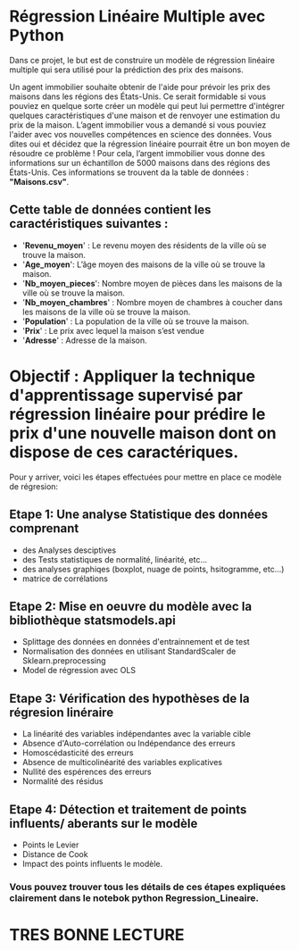 # Régression Linéaire Multiple avec Python


Dans ce projet, le but est de construire un modèle de régression linéaire multiple qui sera utilisé pour la prédiction des prix des maisons.

Un agent immobilier souhaite obtenir de l'aide pour prévoir les prix des maisons dans les régions des États-Unis. Ce serait formidable si vous pouviez en quelque sorte créer un modèle qui peut lui permettre d'intégrer quelques caractéristiques d'une maison et de renvoyer une estimation du prix de la maison.
L’agent immobilier vous a demandé si vous pouviez l'aider avec vos nouvelles compétences en science des données. Vous dites oui et décidez que la régression linéaire pourrait être un bon moyen de résoudre ce problème !
Pour cela, l’argent immobilier vous donne des informations sur un échantillon de 5000 maisons dans des régions des États-Unis. Ces informations se trouvent da la table de données : **"Maisons.csv"**.

## Cette table de données contient les caractéristiques suivantes :

*	'__Revenu_moyen__' : Le revenu moyen des résidents de la ville où se trouve la maison.
*	'__Age_moyen__': L’âge moyen des maisons de la ville où se trouve la maison.
*	'__Nb_moyen_pieces__': Nombre moyen de pièces dans les maisons de la ville où se trouve la maison.
*	'__Nb_moyen_chambres__' : Nombre moyen de chambres à coucher dans les maisons de la ville où se trouve la maison.
*	'__Population__' : La population de la ville où se trouve la maison.
*	'__Prix__' : Le prix avec lequel la maison s’est vendue
*	'__Adresse__' : Adresse de la maison.

# Objectif : Appliquer la technique d'apprentissage supervisé par régression linéaire pour prédire le prix d'une nouvelle maison dont on dispose de ces caractériques.

Pour y arriver, voici les étapes effectuées pour mettre en place ce modèle de régresion:
## Etape 1: Une analyse Statistique des données comprenant 
- des Analyses desciptives 
- des Tests statistiques de normalité, linéarité, etc...
- des analyses graphiqes (boxplot, nuage de points, hsitogramme, etc...)
- matrice de corrélations

## Etape 2: Mise en oeuvre du modèle avec la bibliothèque statsmodels.api
- Splittage des données en données d'entrainnement et de test
- Normalisation des données en utilisant StandardScaler de Sklearn.preprocessing
- Model de régression avec OLS

## Etape 3: Vérification des hypothèses de la régresion linéraire
*  La linéarité des variables indépendantes avec la variable cible
*  Absence d'Auto-corrélation ou Indépendance des erreurs
*  Homoscédasticité des erreurs
*  Absence de multicolinéarité des variables explicatives
* Nullité des espérences des erreurs
* Normalité des résidus

## Etape 4: Détection et traitement de points influents/ aberants sur le modèle
- Points le Levier
- Distance de Cook
- Impact des points influents le modèle.


### Vous pouvez trouver tous les détails de ces étapes expliquées clairement dans le notebok python **Regression_Lineaire**.


# TRES BONNE LECTURE